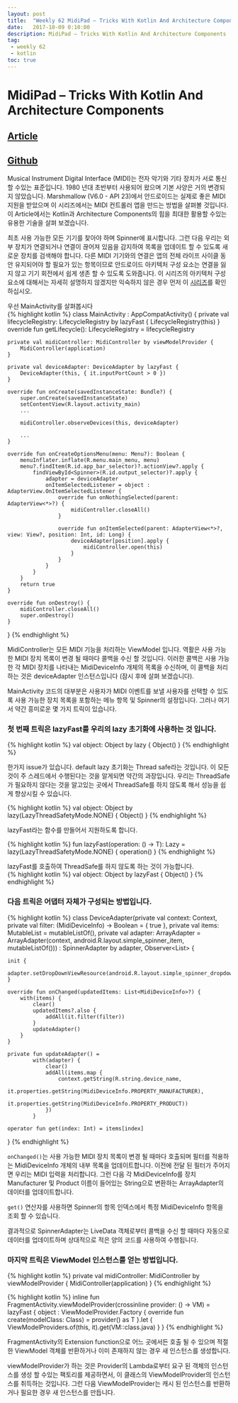 ```yaml
---
layout: post
title:  "Weekly 62 MidiPad – Tricks With Kotlin And Architecture Components"
date:   2017-10-09 0:10:00
description: MidiPad – Tricks With Kotlin And Architecture Components
tag:
 - weekly 62
 - kotlin
toc: true
---
```


# MidiPad – Tricks With Kotlin And Architecture Components
## [Article][source]
## [Github][github]

Musical Instrument Digital Interface (MIDI)는 전자 악기와 기타 장치가 서로 통신 할 수있는 표준입니다. 
1980 년대 초반부터 사용되어 왔으며 기본 사양은 거의 변경되지 않았습니다. 
Marshmallow (V6.0 - API 23)에서 안드로이드는 실제로 좋은 MIDI 지원을 받았으며
이 시리즈에서는 MIDI 컨트롤러 앱을 만드는 방법을 살펴볼 것입니다. 
이 Article에서는 Kotlin과 Architecture Components의 힘을 최대한 활용할 수있는 유용한 기술을 살펴 보겠습니다.


최초 사용 가능한 모든 기기를 찾아야 하며 Spinner에 표시합니다. 
그런 다음 우리는 외부 장치가 연결되거나 연결이 끊어져 있음을 감지하여 목록을 업데이트 할 수 있도록 새로운 장치를 검색해야 합니다.
다른 MIDI 기기와의 연결은 앱의 전체 라이프 사이클 동안 유지되어야 할 필요가 있는 항목이므로 안드로이드 아키텍처 구성 요소는 연결을 잃지 않고 
기기 회전에서 쉽게 생존 할 수 있도록 도와줍니다. 
이 시리즈의 아키텍처 구성 요소에 대해서는 자세히 설명하지 않겠지만 익숙하지 않은 경우 먼저 이 [시리즈][series]를 확인하십시오.

우선 MainActivity를 살펴봅시다  
{% highlight kotlin  %}
class MainActivity : AppCompatActivity() {
    private val lifecycleRegistry: LifecycleRegistry by lazyFast { LifecycleRegistry(this) }
    override fun getLifecycle(): LifecycleRegistry = lifecycleRegistry
 
    private val midiController: MidiController by viewModelProvider {
        MidiController(application)
    }
 
    private val deviceAdapter: DeviceAdapter by lazyFast {
        DeviceAdapter(this, { it.inputPortCount > 0 })
    }
 
    override fun onCreate(savedInstanceState: Bundle?) {
        super.onCreate(savedInstanceState)
        setContentView(R.layout.activity_main)
        ...
 
        midiController.observeDevices(this, deviceAdapter)
        
        ...
    }
 
    override fun onCreateOptionsMenu(menu: Menu?): Boolean {
        menuInflater.inflate(R.menu.main_menu, menu)
        menu?.findItem(R.id.app_bar_selector)?.actionView?.apply {
            findViewById<Spinner>(R.id.output_selector)?.apply {
                adapter = deviceAdapter
                onItemSelectedListener = object : AdapterView.OnItemSelectedListener {
                    override fun onNothingSelected(parent: AdapterView<*>?) {
                        midiController.closeAll()
                    }
 
                    override fun onItemSelected(parent: AdapterView<*>?, view: View?, position: Int, id: Long) {
                        deviceAdapter[position].apply {
                            midiController.open(this)
                        }
                    }
                }
            }
        }
        return true
    }
 
    override fun onDestroy() {
        midiController.closeAll()
        super.onDestroy()
    }
}
{% endhighlight %}

MidiController는 모든 MIDI 기능을 처리하는 ViewModel 입니다. 
역활은 사용 가능한 MIDI 장치 목록이 변경 될 때마다 콜백을 수신 할 것입니다. 
이러한 콜백은 사용 가능한 각 MIDI 장치를 나타내는 MidiDeviceInfo 개체의 목록을 수신하며,
이 콜백을 처리하는 것은 deviceAdapter 인스턴스입니다 (잠시 후에 살펴 보겠습니다).


MainActivity 코드의 대부분은 사용자가 MIDI 이벤트를 보낼 사용자를 선택할 수 있도록 
사용 가능한 장치 목록을 포함하는 메뉴 항목 및 Spinner의 설정입니다. 
그러나 여기서 약간 흥미로운 몇 가지 트릭이 있습니다.

### 첫 번째 트릭은 **lazyFast**를 우리의 lazy 초기화에 사용하는 것 입니다.

{% highlight kotlin  %}
val object: Object by lazy { Object() }
{% endhighlight %}
 
한가지 issue가 있습니다.
default lazy 초기화는 Thread safe라는 것입니다. 
이 모든 것이 주 스레드에서 수행된다는 것을 알게되면 약간의 과장입니다.
우리는 ThreadSafe가 필요하지 않다는 것을 알고있는 곳에서 ThreadSafe를 하지 않도록 해서 성능을 쉽게 향상시킬 수 있습니다. 

{% highlight kotlin  %}
val object: Object by lazy(LazyThreadSafetyMode.NONE) { Object() }
{% endhighlight %}

lazyFast라는 함수를 만들어서 지원하도록 합니다. 

{% highlight kotlin  %} 
fun <T> lazyFast(operation: () -> T): Lazy<T> = lazy(LazyThreadSafetyMode.NONE) {
    operation()
}
{% endhighlight %}

lazyFast를 호출하여 ThreadSafe를 하지 않도록 하는 것이 가능합니다.  
{% highlight kotlin  %}
val object: Object by lazyFast { Object() }
{% endhighlight %}

###  다음 트릭은 어댑터 자체가 구성되는 방법입니다.

{% highlight kotlin  %}
class DeviceAdapter(private val context: Context,
                    private val filter: (MidiDeviceInfo) -> Boolean = { true },
                    private val items: MutableList<MidiDeviceInfo> = mutableListOf(),
                    private val adapter: ArrayAdapter<String> =
                        ArrayAdapter(context, android.R.layout.simple_spinner_item, mutableListOf())) :
        SpinnerAdapter by adapter,
        Observer<List<MidiDeviceInfo>> {
 
    init {
        adapter.setDropDownViewResource(android.R.layout.simple_spinner_dropdown_item)
    }
 
    override fun onChanged(updatedItems: List<MidiDeviceInfo>?) {
        with(items) {
            clear()
            updatedItems?.also {
                addAll(it.filter(filter))
            }
            updateAdapter()
        }
    }
 
    private fun updateAdapter() =
            with(adapter) {
                clear()
                addAll(items.map {
                    context.getString(R.string.device_name,
                            it.properties.getString(MidiDeviceInfo.PROPERTY_MANUFACTURER),
                            it.properties.getString(MidiDeviceInfo.PROPERTY_PRODUCT))
                })
            }
 
    operator fun get(index: Int) = items[index]
 
}
{% endhighlight %}


`onChanged()`는 사용 가능한 MIDI 장치 목록이 변경 될 때마다 호출되며 필터를 적용하는 MidiDeviceInfo 개체의 내부 목록을 업데이트합니다. 
이전에 전달 된 필터가 주어지면 우리는 MIDI 입력을 처리합니다. 
그런 다음 각 MidiDeviceInfo를 장치 Manufacturer 및 Product 이름이 들어있는 String으로 변환하는 ArrayAdapter의 데이터를 업데이트합니다.

`get()` 연산자를 사용하면 Spinner의 항목 인덱스에서 특정 MidiDeviceInfo 항목을 조회 할 수 있습니다. 

결과적으로 SpinnerAdapter는 LiveData 객체로부터 콜백을 수신 할 때마다 자동으로 데이터를 업데이트하며 상대적으로 적은 양의 코드를 사용하여 수행됩니다.

### 마지막 트릭은 ViewModel 인스턴스를 얻는 방법입니다.

{% highlight kotlin  %}
private val midiController: MidiController by viewModelProvider {
    MidiController(application)
}
{% endhighlight %}

{% highlight kotlin  %}
inline fun <reified VM : ViewModel> FragmentActivity.viewModelProvider(crossinline provider: () -> VM) = lazyFast {
    object : ViewModelProvider.Factory {
        override fun <T : ViewModel> create(modelClass: Class<T>) =
                provider() as T
    }.let {
        ViewModelProviders.of(this, it).get(VM::class.java)
    }
}
{% endhighlight %}

FragmentActivity의 Extension function으로 
어느 곳에서든 호출 될 수 있으며
적절한 ViewModel 객체를 반환하거나 이미 존재하지 않는 경우 새 인스턴스를 생성합니다.

viewModelProvider가 하는 것은
Provider의 Lambda로부터 요구 된 객체의 인스턴스를 생성 할 수있는 팩토리를 제공하면서,
이 클래스의 ViewModelProvider의 인스턴스를 취득하는 것입니다. 
그런 다음 ViewModelProvider는 캐시 된 인스턴스를 반환하거나 필요한 경우 새 인스턴스를 만듭니다.

  [source]: https://blog.stylingandroid.com/midipad-tricks-with-kotlin-and-architecture-components/
  [github]: https://github.com/StylingAndroid/MidiPad    
  [series]: https://blog.stylingandroid.com/architecture-components-lifecycle/ 